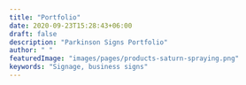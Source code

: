 ```yaml
---
title: "Portfolio"
date: 2020-09-23T15:28:43+06:00
draft: false
description: "Parkinson Signs Portfolio"
author: " "
featuredImage: "images/pages/products-saturn-spraying.png"
keywords: "Signage, business signs"
---
```

